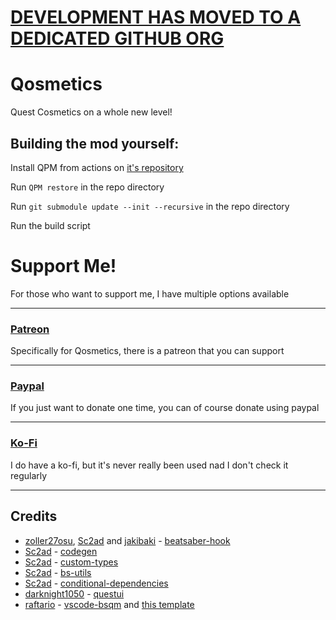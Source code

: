 # [DEVELOPMENT HAS MOVED TO A DEDICATED GITHUB ORG](https://github.com/Qosmetics)

# Qosmetics

Quest Cosmetics on a whole new level!

## Building the mod yourself:
  Install QPM from actions on [it's repository](https://github.com/sc2ad/QuestPackageManager)

  Run `QPM restore` in the repo directory
  
  Run `git submodule update --init --recursive` in the repo directory

  Run the build script


# Support Me!

For those who want to support me, I have multiple options available

-----

### [Patreon](https://www.patreon.com/Qosmetics)
Specifically for Qosmetics, there is a patreon that you can support

-----

### [Paypal](https://www.paypal.com/paypalme/RedBrumblerOfficial)
If you just want to donate one time, you can of course donate using paypal

-----

### [Ko-Fi](https://ko-fi.com/redbrumbler)
I do have a ko-fi, but it's never really been used nad I don't check it regularly

-----

## Credits

* [zoller27osu](https://github.com/zoller27osu), [Sc2ad](https://github.com/Sc2ad) and [jakibaki](https://github.com/jakibaki) - [beatsaber-hook](https://github.com/sc2ad/beatsaber-hook)
* [Sc2ad](https://github.com/Sc2ad) - [codegen](https://github.com/sc2ad/BeatSaber-Quest-Codegen)
* [Sc2ad](https://github.com/Sc2ad) - [custom-types](https://github.com/sc2ad/Il2CppQuestTypePatching)
* [Sc2ad](https://github.com/Sc2ad) - [bs-utils](https://github.com/sc2ad/QuestBS-Utils)
* [Sc2ad](https://github.com/Sc2ad) - [conditional-dependencies](https://github.com/sc2ad/ConditionalDependencies)
* [darknight1050](https://github.com/darknight1050) - [questui](https://github.com/darknight1050/questui)
* [raftario](https://github.com/raftario) - [vscode-bsqm](https://github.com/raftario/vscode-bsqm) and [this template](https://github.com/raftario/bmbf-mod-template)

